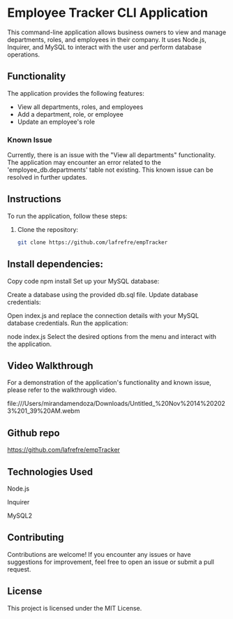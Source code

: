 # Employee Tracker CLI Application

This command-line application allows business owners to view and manage departments, roles, and employees in their company. It uses Node.js, Inquirer, and MySQL to interact with the user and perform database operations.

## Functionality

The application provides the following features:

- View all departments, roles, and employees
- Add a department, role, or employee
- Update an employee's role

### Known Issue

Currently, there is an issue with the "View all departments" functionality. The application may encounter an error related to the 'employee_db.departments' table not existing. This known issue can be resolved in further updates. 

## Instructions

To run the application, follow these steps:

1. Clone the repository:

   ```bash
   git clone https://github.com/lafrefre/empTracker
   
## Install dependencies:

Copy code
npm install
Set up your MySQL database:

Create a database using the provided db.sql file.
Update database credentials:

Open index.js and replace the connection details with your MySQL database credentials.
Run the application:

node index.js
Select the desired options from the menu and interact with the application.

## Video Walkthrough
For a demonstration of the application's functionality and known issue, please refer to the walkthrough video.

file:///Users/mirandamendoza/Downloads/Untitled_%20Nov%2014%202023%201_39%20AM.webm

## Github repo 
https://github.com/lafrefre/empTracker

## Technologies Used
Node.js

Inquirer

MySQL2

## Contributing
Contributions are welcome! If you encounter any issues or have suggestions for improvement, feel free to open an issue or submit a pull request.

## License
This project is licensed under the MIT License.



